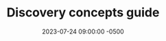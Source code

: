 ---
date: 2023-07-24 09:00:00 -0500
kicker: HCD Guide Series
title: "Discovery concepts guide"
deck: "Explains the “why” behind conducting discovery research"
summary: "Explains the “why” behind conducting discovery research"
guide: hcd-discovery-concepts
image: hcd-discovery-concepts
primary_image: hcd-discovery-concepts
layout: single
weight: 2
---